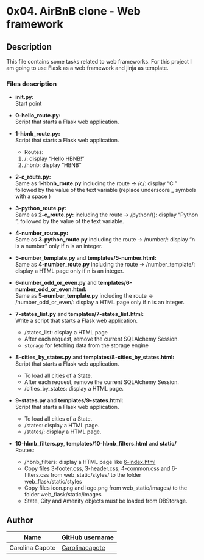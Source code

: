 # 0x04. AirBnB clone - Web framework

## Description

This file contains some tasks related to web frameworks. For this project I am going to use Flask as a web framework and jinja as template.

### Files description

- **__init__.py:**  
Start point
  
- **0-hello_route.py:**  
Script that starts a Flask web application.
  
- **1-hbnb_route.py:**  
Script that starts a Flask web application.
   - Routes: 
    1. /: display “Hello HBNB!”
    2. /hbnb: display “HBNB”
    
- **2-c_route.py:**  
Same as **1-hbnb_route.py** including the route -> /c/<text>: display “C ” followed by the value of the text variable (replace underscore _ symbols with a space )
  
- **3-python_route.py:**  
Same as **2-c_route.py:** including the route -> /python/(<text>): display “Python ”, followed by the value of the text variable.
  
- **4-number_route.py:**  
Same as **3-python_route.py** including the route -> /number/<n>: display “n is a number” only if n is an integer.
  
- **5-number_template.py** and **templates/5-number.html:**  
Same as **4-number_route.py** including the route -> /number_template/<n>: display a HTML page only if n is an integer.
  
- **6-number_odd_or_even.py** and **templates/6-number_odd_or_even.html:**  
Same as **5-number_template.py** including the route -> /number_odd_or_even/<n>: display a HTML page only if n is an integer.
  
- **7-states_list.py** and **templates/7-states_list.html:**  
Write a script that starts a Flask web application.
  - /states_list: display a HTML page
  - After each request, remove the current SQLAlchemy Session.
  - `storage` for fetching data from the storage engine
  
- **8-cities_by_states.py** and **templates/8-cities_by_states.html:**  
Script that starts a Flask web application.
  - To load all cities of a State.
  - After each request, remove the current SQLAlchemy Session.
  - /cities_by_states: display a HTML page.
  
- **9-states.py** and **templates/9-states.html:**  
Script that starts a Flask web application.
  - To load all cities of a State.
  - /states: display a HTML page.
  - /states/<id>: display a HTML page.
  
- **10-hbnb_filters.py**, **templates/10-hbnb_filters.html** and **static/**  
Routes:
  - /hbnb_filters: display a HTML page like [6-index.html](https://github.com/Carolinacapote/AirBnB_clone_v2/blob/master/web_static/6-index.html)
  - Copy files 3-footer.css, 3-header.css, 4-common.css and 6-filters.css from web_static/styles/ to the folder web_flask/static/styles
  - Copy files icon.png and logo.png from web_static/images/ to the folder web_flask/static/images
  - State, City and Amenity objects must be loaded from DBStorage.
  
## Author

| Name | GitHub username |
| ------ | ------ |
| Carolina Capote | [Carolinacapote](https://github.com/Carolinacapote) |
